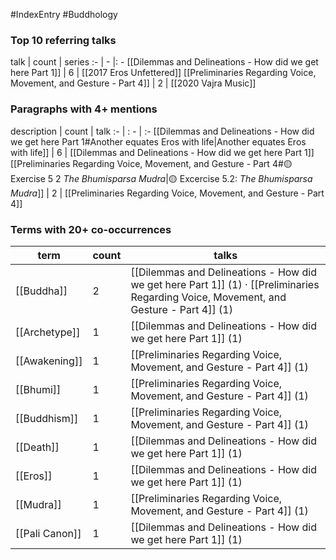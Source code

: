 #IndexEntry #Buddhology

### Top 10 referring talks
talk | count | series
:- | - |: -
[[Dilemmas and Delineations - How did we get here Part 1]] | 6 | [[2017 Eros Unfettered]]
[[Preliminaries Regarding Voice, Movement, and Gesture - Part 4]] | 2 | [[2020 Vajra Music]]

### Paragraphs with 4+ mentions
description | count | talk
:- | : - | :-
[[Dilemmas and Delineations - How did we get here Part 1#Another equates Eros with life\|Another equates Eros with life]] | 6 | [[Dilemmas and Delineations - How did we get here Part 1]]
[[Preliminaries Regarding Voice, Movement, and Gesture - Part 4#🟡 Exercise 5 2 _The Bhumisparsa Mudra_\|🟡 Excercise 5.2: _The Bhumisparsa Mudra_]] | 2 | [[Preliminaries Regarding Voice, Movement, and Gesture - Part 4]]

### Terms with 20+ co-occurrences
term | count | talks
-|-|-
[[Buddha]] | 2 | <span class="counts">[[Dilemmas and Delineations - How did we get here Part 1]] (1) · [[Preliminaries Regarding Voice, Movement, and Gesture - Part 4]] (1)</span> 
[[Archetype]] | 1 | <span class="counts">[[Dilemmas and Delineations - How did we get here Part 1]] (1)</span> 
[[Awakening]] | 1 | <span class="counts">[[Preliminaries Regarding Voice, Movement, and Gesture - Part 4]] (1)</span> 
[[Bhumi]] | 1 | <span class="counts">[[Preliminaries Regarding Voice, Movement, and Gesture - Part 4]] (1)</span> 
[[Buddhism]] | 1 | <span class="counts">[[Preliminaries Regarding Voice, Movement, and Gesture - Part 4]] (1)</span> 
[[Death]] | 1 | <span class="counts">[[Dilemmas and Delineations - How did we get here Part 1]] (1)</span> 
[[Eros]] | 1 | <span class="counts">[[Dilemmas and Delineations - How did we get here Part 1]] (1)</span> 
[[Mudra]] | 1 | <span class="counts">[[Preliminaries Regarding Voice, Movement, and Gesture - Part 4]] (1)</span> 
[[Pali Canon]] | 1 | <span class="counts">[[Dilemmas and Delineations - How did we get here Part 1]] (1)</span> 

